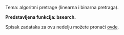 Tema: algoritmi pretrage (linearna i binarna pretraga).

**Predstavljena funkcija: bsearch.**

Spisak zadataka za ovu nedelju možete pronaći [ovde](https://raw.githubusercontent.com/MATFp2/p2i/main/cas_7/cas7.pdf).
